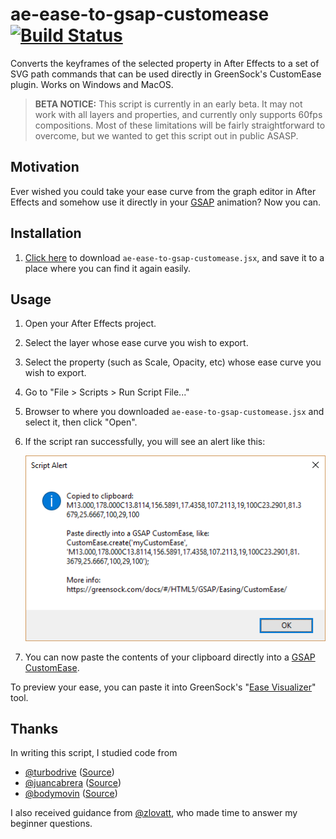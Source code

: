 # ae-ease-to-gsap-customease [![Build Status](https://travis-ci.org/SupportClass/ae-ease-to-gsap-customease.svg?branch=master)](https://travis-ci.org/SupportClass/ae-ease-to-gsap-customease)
Converts the keyframes of the selected property in After Effects to a set of SVG path commands that can be used directly in GreenSock's CustomEase plugin. Works on Windows and MacOS.

> **BETA NOTICE:** This script is currently in an early beta. It may not work with all layers and properties, and currently 
only supports 60fps compositions. Most of these limitations will be fairly straightforward to overcome,
but we wanted to get this script out in public ASASP.

## Motivation
Ever wished you could take your ease curve from the graph editor in After Effects and somehow use it directly
in your [GSAP](https://greensock.com/gsap) animation? Now you can.

## Installation
1. [Click here](https://github.com/SupportClass/ae-ease-to-gsap-customease/raw/master/ae-ease-to-gsap-customease.js)
to download `ae-ease-to-gsap-customease.jsx`, and save it to a place where you can find it again easily.

## Usage
1. Open your After Effects project.
2. Select the layer whose ease curve you wish to export.
3. Select the property (such as Scale, Opacity, etc) whose ease curve you wish to export.
4. Go to "File > Scripts > Run Script File..."
5. Browser to where you downloaded `ae-ease-to-gsap-customease.jsx` and select it, then click "Open".
6. If the script ran successfully, you will see an alert like this:
	
	![success_alert](media/success_alert.png)
7. You can now paste the contents of your clipboard directly into a [GSAP CustomEase](https://greensock.com/docs/#/HTML5/GSAP/Easing/CustomEase/).

To preview your ease, you can paste it into GreenSock's "[Ease Visualizer](https://greensock.com/docs/#/HTML5/GSAP/Easing/CustomEase/)" tool.

## Thanks
In writing this script, I studied code from 
- [@turbodrive](https://github.com/turbodrive) ([Source](https://gist.github.com/turbodrive/a0913ac83e3d5d5f5b15))
- [@juancabrera](https://github.com/juancabrera) ([Source](https://gist.github.com/juancabrera/026fb883cb2bae93bd21))
- [@bodymovin](https://github.com/bodymovin) ([Source](https://github.com/bodymovin/bodymovin))

I also received guidance from [@zlovatt](https://github.com/zlovatt), who made time to answer my beginner questions.
